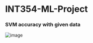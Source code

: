 # INT354-ML-Project

### SVM accuracy with given data
![image](https://user-images.githubusercontent.com/72077931/230730668-ebbfbcec-9caf-4fc2-9a7a-eeda5ff66c3f.png)
